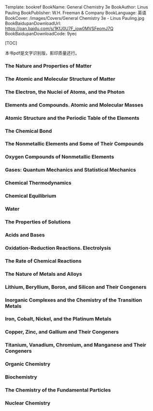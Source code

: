 Template: bookref
BookName: General Chemistry 3e
BookAuthor: Linus Pauling
BookPublisher: W.H. Freeman & Company
BookLanguage: 英语
BookCover: /images/Covers/General Chemistry 3e - Linus Pauling.jpg
BookBaidupanDownloadUrl: https://pan.baidu.com/s/1KfJ0U7F_iow0MVSFeomJ7Q 
BookBaidupanDownloadCode: 9yec

[TOC]

本书pdf是文字识别版，影印质量还行。

### The Nature and Properties of Matter

### The Atomic and Molecular Structure of Matter

### The Electron, the Nuclei of Atoms, and the Photon

### Elements and Compounds. Atomic and Molecular Masses

### Atomic Structure and the Periodic Table of the Elements 

### The Chemical Bond
### The Nonmetallic Elements and Some of Their Compounds
### Oxygen Compounds of Nonmetallic Elements

### Gases: Quantum Mechanics and Statistical Mechanics

### Chemical Thermodynamics

### Chemical Equilibrium

### Water

### The Properties of Solutions

### Acids and Bases

### Oxidation-Reduction Reactions. Electrolysis

### The Rate of Chemical Reactions

### The Nature of Metals and Alloys

### Lithium, Beryllium, Boron, and Silicon and Their Congeners

### Inorganic Complexes and the Chemistry of the Transition Metals

### Iron, Cobalt, Nickel, and the Platinum Metals

### Copper, Zinc, and Gallium and Their Congeners

### Titanium, Vanadium, Chromium, and Manganese and Their Congeners

### Organic Chemistry

### Biochemistry

### The Chemistry of the Fundamental Particles
### Nuclear Chemistry